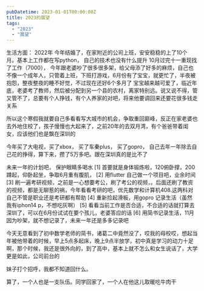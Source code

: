 ```yaml
---
pubDatetime: 2023-01-01T00:00:00Z
title: 2023的展望
tags:
  - "2023"
  - "展望"
---
```


生活方面：
2022年 今年结婚了，在家附近的公司上班，安安稳稳的上了10个月。基本上工作都在写python， 自己的技术也没有什么提升
10月过完十一重现找了工作（7000），
今年跟老婆吵了很多很多架，给父母添了好多的麻烦，自己也不像一个成年人，只管着上班，下班打游戏，6月份有了宝宝，就更忙了，半夜被抱怨，整夜整夜的睡不好觉，不过现在还好6个多月了
宝宝越来越可爱了，临近年底，老婆考了教师，然后被分配到另一个县的农村，离家特别远。说又说不得，管又管不了，总要有个人挣钱，有个人养家的对吧，将来他要调回来还要花很多钱走关系

所以这个寒假我就要自己多看看写大城市的机会，争取重回巅峰，反正在家老婆也去外地住校了，孩子慢慢也大起来了，之前20年的去双月湾，有个爸爸带着闺女，应该他们也是飘在深圳的

今年买了大电视，买了xbox， 买了车秦plus， 买了gopro， 自己去年一年除去自己花的挣得，算下来，攒了5万多吧。跟在深圳真的是比不了

未来一年的计划吧， 保护眼睛多喝水
[1]  首要就是身体锻炼啦，120俯卧撑，200蹲起，仰卧起坐，争取6月重有腹肌，
[2]  用flutter 自己做一个项目吧，业余时间
[3]  刷一遍考研视频，之前是一心想要考公，刷了考公的视频，。后面还刷了教资的视频，都是无聊惹的祸，今年看看考研的吧，优先数学和计算机408.这两科对自己不管是职业还是考研都有帮助
[4]  重新捡起滑板，用gopro 记录生活（虽然我有iphon14 p，不想吃灰啊）
[5]  看看当前工作是否合适，不合适的话就打算去深圳了，可以在6月份试试在要个孩儿，老婆答应的话
[6]  用简书记录生活，11月因为吵架，就不想记录了，未来一年还是多多记录吧



今天无意看到了初中数学老师的简书，诸葛二中竟然没了，哎我的母校哎，想起当年被他带着的时候，早上5点多起床，晚上9点半放学，初中真是学习的动力十足啊，那个时候，我还是很外向的，到了高中，基本上就不怎么和女生说话了，大学更是如此，公司前台的

妹子打个招呼，我都不知道回什么。





算了，一个人也是一支队伍。同学回家了，一个人在他这儿取暖吃牛肉干

 